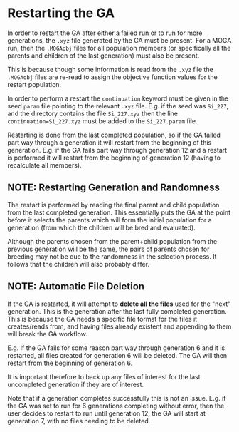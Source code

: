 # Restarting the GA

In order to restart the GA after either a failed run or to run for more
generations, the `.xyz` file generated by the GA must be present. For a
MOGA run, then the `.MOGAobj` files for all population members (or
specifically all the parents and children of the last generation) must
also be present.

This is because though some information is read from the `.xyz` file the
`.MOGAobj` files are re-read to assign the objective function values for
the restart population.

In order to perform a restart the `continuation` keyword must be given
in the seed `param` file pointing to the relevant `.xyz` file. E.g. if
the seed was `Si_227`, and the directory contains the file `Si_227.xyz`
then the line `continuation=Si_227.xyz` must be added to the
`Si_227.param` file.

Restarting is done from the last completed population, so if the GA
failed part way through a generation it will restart from the beginning
of this generation. E.g. if the GA fails part way through generation 12
and a restart is performed it will restart from the beginning of
generation 12 (having to recalculate all members).

## NOTE: Restarting Generation and Randomness

The restart is performed by reading the final parent and child
population from the last completed generation. This essentially puts the
GA at the point before it selects the parents which will form the
initial population for a generation (from which the children will be
bred and evaluated).

Although the parents chosen from the parent+child population from the
previous generation will be the same, the pairs of parents chosen for
breeding may not be due to the randomness in the selection process. It
follows that the children will also probably differ.

## NOTE: Automatic File Deletion

If the GA is restarted, it will attempt to **delete all the files** used
for the "next" generation. This is the generation after the last fully
completed generation. This is because the GA needs a specific file
format for the files it creates/reads from, and having files already
existent and appending to them will break the GA workflow.

E.g. If the GA fails for some reason part way through generation 6 and
it is restarted, all files created for generation 6 will be deleted. The
GA will then restart from the beginning of generation 6.

It is important therefore to back up any files of interest for the last
uncompleted generation if they are of interest.

Note that if a generation completes successfully this is not an issue.
E.g. if the GA was set to run for 6 generations completing without
error, then the user decides to restart to run until generation 12; the
GA will start at generation 7, with no files needing to be deleted.
